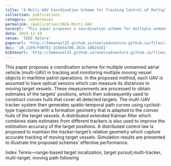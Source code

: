 ```yaml
---
title: "A Multi-UAV Coordination Scheme for Tracking Control of Multiple Moving Target Objects"
collection: publications
category: conferences
permalink: /publication/2024-Multi-UAV
excerpt: 'This paper proposes a coordination scheme for multiple unmanned aerial vehicle (multi-UAV) in tracking and monitoring multiple moving vessel objects in maritime patrol operations.'
date: 2024-11-19
venue: 'IEEE Xplore'
paperurl: 'http://Immanuel25.github.io/noelsadventure.github.io/files/2024-Multi-UAV.pdf'
doi: '10.1109/FORTEI-ICEE64706.2024.10824351'
bibtexurl: 'http://Immanuel25.github.io/noelsadventure.github.io/files/2024-Multi-UAV.bib'
---
```

This paper proposes a coordination scheme for multiple unmanned aerial vehicle (multi-UAV) in tracking and monitoring multiple moving vessel objects in maritime patrol operations. In the proposed method, each UAV is assumed to have optical sensors which can measure its distances to moving target vessels. These measurements are processed to obtain estimates of the targets’ positions, which then subsequently used to construct convex hulls that cover all detected targets. The multi-UAV tracker system then generates spatio-temporal path curves using cycloid-type trajectories with a formation geometry that is adapted to the convex hulls of the target vessels. A distributed extended Kalman filter which combines state estimates from different trackers is also used to improve the estimation accuracy of the target positions. A distributed control law is proposed to maintain the tracker-target’s relative geometry which capture accurate tracking of moving target vessels. Simulation results are presented to illustrate the proposed schemes’ effective performance.

Index Terms—range-based target localization, target pursuit,multi-tracker, multi-target, moving path following